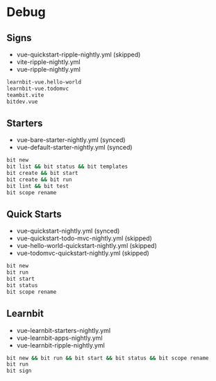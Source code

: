 # Debug

## Signs

- vue-quickstart-ripple-nightly.yml (skipped)
- vite-ripple-nightly.yml
- vue-ripple-nightly.yml

```bash
learnbit-vue.hello-world
learnbit-vue.todomvc
teambit.vite
bitdev.vue
```

## Starters

- vue-bare-starter-nightly.yml (synced)
- vue-default-starter-nightly.yml (synced)

```bash
bit new
bit list && bit status && bit templates
bit create && bit start
bit create && bit run
bit lint && bit test
bit scope rename
```

## Quick Starts

- vue-quickstart-nightly.yml (synced)
- vue-quickstart-todo-mvc-nightly.yml (skipped)
- vue-hello-world-quickstart-nightly.yml (skipped)
- vue-todomvc-quickstart-nightly.yml (skipped)

```bash
bit new
bit run
bit start
bit status
bit scope rename
```

## Learnbit

- vue-learnbit-starters-nightly.yml
- vue-learnbit-apps-nightly.yml
- vue-learnbit-ripple-nightly.yml

```bash
bit new && bit run && bit start && bit status && bit scope rename
bit run
bit sign
```
